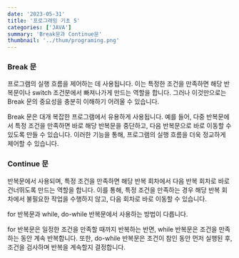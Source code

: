 ```yaml
---
date: '2023-05-31'
title: '프로그래밍 기초 5'
categories: ['JAVA']
summary: 'Break문과 Continue문'
thumbnail: '../thum/programing.png'
---
```


### Break 문

  프로그램의 실행 흐름을 제어하는 데 사용됩니다. 이는 특정한 조건을 만족하면 해당 반복문이나 switch 조건문에서 빠져나가게 만드는 역할을 합니다. 그러나 이것만으로는 Break 문의 중요성을 충분히 이해하기 어려울 수 있습니다.

  Break 문은 대개 복잡한 프로그램에서 유용하게 사용됩니다. 예를 들어, 다중 반복문에서 특정 조건을 만족하면 바로 해당 반복문을 중단하고, 다음 반복문으로 바로 이동할 수 있도록 만들 수 있습니다. 이러한 기능을 통해, 프로그램의 실행 흐름을 더욱 정교하게 제어할 수 있습니다.

### Continue 문

  반복문에서 사용되며, 특정 조건을 만족하면 해당 반복 회차에서 다음 반복 회차로 바로 건너뛰도록 만드는 역할을 합니다. 이를 통해, 특정 조건을 만족하는 경우 해당 반복 회차에서 불필요한 작업을 수행하지 않고, 다음 회차로 바로 이동할 수 있습니다.

  for 반복문과 while, do-while 반복문에서 사용하는 방법이 다릅니다.

  for 반복문은 일정한 조건을 만족할 때까지 반복하는 반면, while 반복문은 조건을 만족하는 동안 계속 반복합니다. 또한, do-while 반복문은 조건이 참인 동안 먼저 실행된 후, 조건을 검사하며 반복을 계속할지 결정합니다.